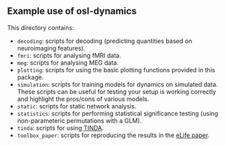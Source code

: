 Example use of osl-dynamics
---------------------------

This directory contains:

- `decoding`: scripts for decoding (predicting quantities based on neuroimaging features).
- `fmri`: scripts for analysing fMRI data.
- `meg`: scripts for analysing MEG data.
- `plotting`: scripts for using the basic plotting functions provided in this package.
- `simulation`: scripts for training models for dynamics on simulated data. These scripts can be useful for testing your setup is working correctly and highlight the pros/cons of various models.
- `static`:  scripts for static network analysis.
- `statistics`: scripts for performing statistical significance testing (using non-parameteric permutations with a GLM).
- `tinda`: scripts for using [TINDA](https://www.biorxiv.org/content/10.1101/2023.07.25.550338v3).
- `toolbox_paper`: scripts for reproducing the results in the [eLife paper](https://elifesciences.org/reviewed-preprints/91949).
